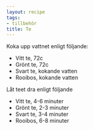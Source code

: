 ```yaml
---
layout: recipe
tags:
- tillbehör
title: Te
---
```



Koka upp vattnet enligt följande:
* Vitt te, 72c
* Grönt te, 72c
* Svart te, kokande vatten
* Rooibos, kokande vatten

Låt teet dra enligt följande
* Vitt te, 4-6 minuter
* Grönt te, 2-3 minuter
* Svart te, 3-4 minuter
* Rooibos, 6-8 minuter

